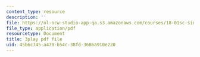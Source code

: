 ```yaml
---
content_type: resource
description: ''
file: https://ol-ocw-studio-app-qa.s3.amazonaws.com/courses/18-01sc-single-variable-calculus-fall-2010/45b6c745a470b54c38fd3686a910e220_ryLdyDrBfvI.pdf
file_type: application/pdf
resourcetype: Document
title: 3play pdf file
uid: 45b6c745-a470-b54c-38fd-3686a910e220
---
```

